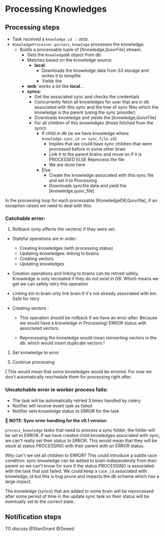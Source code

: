 # Processing Knowledges

## Processing steps

- Task received a `knowledge_id : UUID`.
- `KnowledgeProcessor.porcess_knowlege` processes the knowledge:
  - Builds a processable tuple of [Knowledge,QuivrFile] stream:
    - Gets the `KnowledgeDB` object from db:
    - Matches based on the knowledge source:
      - **local**:
        - Downloads the knowledge data from S3 storage and writes it to tempfile
        - Yields the
    - **web**: works a lot like **local**...
    - **syncs**:
      - Get the associated sync and checks the credentials
      - Concurrently fetch all knowledges for user that are in db associated with this sync and the tree of sync files which the knowledge is the parent (using the sync provider)
      - Downloads knowledge and yields the [knowledge,QuivrFile]
      - For all children of this knowledges (those fetched from the sync):
        - If child in db (ie we have knowledge where `knowledge.sync_id == sync_file.id`):
          - Implies that we could have sync children that were processed before in some other brain
          - Link it to the parent brains and move on if it is PROCESSED ELSE Reprocess the file
          - We are done here
        - Else:
          - Create the knowledge associated with this sync file and set it to Processing
          - Downloads syncfile data and yield the [knowledge,quivr_file]

In the processing loop for each processable [KnowledgeDB,Quivrfile], if an exception raised we need to deal with this:

### Catchable error:

1. Rollback (only affects the vectors) if they were set.

- Stateful operations are in order:

  - Creating knowledges (with processing status)
  - Updating knowledges: linking to brains
  - Creating vectors
  - Updating knowledges

- Creation operations and linking to brains can be retried safely. Knowledge is only recreated if they do not exist in DB. Which means we get we can safely retry this operation

- Linking km to brain only link brain if it's not already associated with km. Safe for retry

- Creating vectors :

  - This operation should be rollback if we have an error after. Because we would have a knowledge in Processing/ ERROR status with associated vectors.

  - Reprocessing the knowledge would mean reinserting vectors in the db. which would insert duplicate vectors !

2. Set knowledge to error

3. Continue processing

| This would mean that some knowledges would be errored. For now we don't automatically reschedule them for processing right after.

### Uncatchable error ie worker process fails:

- The task will be automatically retried 3 times handled by celery
- Notifier will receive event task as failed
- Notifier sets knowledge status to ERROR for the task

🔴 **NOTE: Sync error handling for the v0.1 version:**

`process_knowledge` tasks that need to process a sync folder, the folder will be set to ERROR.
If we have created child knowledges associated with sync, we can't really set their status to ERROR. This would mean that they will be stuck at status PROCESSING with their parent with an ERROR status.

Why can't we set all children to ERROR? This could introduce a subtle race condition: sync knowledge can be added to brain independently from their parent so we can't know for sure if the status PROCESSING is associated with the task that just failed. We could keep a `task_id` associated with knowledge_id but this is bug prone and impacts the db schema which has a large impact.

The knowledge (syncs) that are added to some brain will be reprocessed after some period of time in the update sync task so their status will be eventually set to the correct state.

## Notification steps

TO discuss @StanGirard @Zewed
